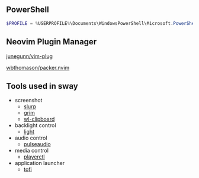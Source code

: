 ## PowerShell

```ps1
$PROFILE = %USERPROFILE%\Documents\WindowsPowerShell\Microsoft.PowerShell_profile.ps1
```


## Neovim Plugin Manager

[junegunn/vim-plug](https://github.com/junegunn/vim-plug)

[wbthomason/packer.nvim](https://github.com/wbthomason/packer.nvim)

## Tools used in sway
- screenshot
	- [slurp](https://wayland.emersion.fr/slurp/)
	- [grim](https://wayland.emersion.fr/grim/)
	- [wl-clipboard](https://github.com/bugaevc/wl-clipboard)
- backlight control
	- [light](https://github.com/haikarainen/light)
- audio control
	- [pulseaudio](https://archlinux.org/packages/extra/x86_64/pulseaudio/)
- media control
	- [playerctl](https://archlinux.org/packages/community/x86_64/playerctl/)
- application launcher
	- [tofi](https://github.com/philj56/tofi)
